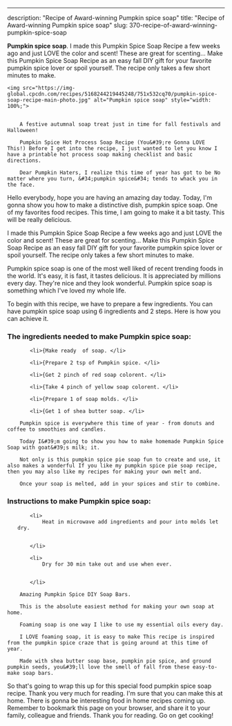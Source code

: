---
description: "Recipe of Award-winning Pumpkin spice soap"
title: "Recipe of Award-winning Pumpkin spice soap"
slug: 370-recipe-of-award-winning-pumpkin-spice-soap

<p>
	<strong>Pumpkin spice soap</strong>. 
	I made this Pumpkin Spice Soap Recipe a few weeks ago and just LOVE the color and scent! These are great for scenting… Make this Pumpkin Spice Soap Recipe as an easy fall DIY gift for your favorite pumpkin spice lover or spoil yourself. The recipe only takes a few short minutes to make.
</p>
<p>
	
	<img src="https://img-global.cpcdn.com/recipes/5168244219445248/751x532cq70/pumpkin-spice-soap-recipe-main-photo.jpg" alt="Pumpkin spice soap" style="width: 100%;">
	
	
		A festive autumnal soap treat just in time for fall festivals and Halloween!
	
		Pumpkin Spice Hot Process Soap Recipe (You&#39;re Gonna LOVE This!) Before I get into the recipe, I just wanted to let you know I have a printable hot process soap making checklist and basic directions.
	
		Dear Pumpkin Haters, I realize this time of year has got to be No matter where you turn, &#34;pumpkin spice&#34; tends to whack you in the face.
	
</p>
<p>
	Hello everybody, hope you are having an amazing day today. Today, I'm gonna show you how to make a distinctive dish, pumpkin spice soap. One of my favorites food recipes. This time, I am going to make it a bit tasty. This will be really delicious.
</p>
	
<p>
	I made this Pumpkin Spice Soap Recipe a few weeks ago and just LOVE the color and scent! These are great for scenting… Make this Pumpkin Spice Soap Recipe as an easy fall DIY gift for your favorite pumpkin spice lover or spoil yourself. The recipe only takes a few short minutes to make.
</p>
<p>
	Pumpkin spice soap is one of the most well liked of recent trending foods in the world. It's easy, it is fast, it tastes delicious. It is appreciated by millions every day. They're nice and they look wonderful. Pumpkin spice soap is something which I've loved my whole life.
</p>

<p>
To begin with this recipe, we have to prepare a few ingredients. You can have pumpkin spice soap using 6 ingredients and 2 steps. Here is how you can achieve it.
</p>

<h3>The ingredients needed to make Pumpkin spice soap:</h3>

<ol>
	
		<li>{Make ready  of soap. </li>
	
		<li>{Prepare 2 tsp of Pumpkin spice. </li>
	
		<li>{Get 2 pinch of red soap colorent. </li>
	
		<li>{Take 4 pinch of yellow soap colorent. </li>
	
		<li>{Prepare 1 of soap molds. </li>
	
		<li>{Get 1 of shea butter soap. </li>
	
</ol>
<p>
	
		Pumpkin spice is everywhere this time of year - from donuts and coffee to smoothies and candles.
	
		Today I&#39;m going to show you how to make homemade Pumpkin Spice Soap with goat&#39;s milk; it.
	
		Not only is this pumpkin spice pie soap fun to create and use, it also makes a wonderful If you like my pumpkin spice pie soap recipe, then you may also like my recipes for making your own melt and.
	
		Once your soap is melted, add in your spices and stir to combine.
	
</p>

<h3>Instructions to make Pumpkin spice soap:</h3>

<ol>
	
		<li>
			Heat in microwave add ingredients and pour into molds let dry.
			
			
		</li>
	
		<li>
			Dry for 30 min take out and use when ever.
			
			
		</li>
	
</ol>

<p>
	
		Amazing Pumpkin Spice DIY Soap Bars.
	
		This is the absolute easiest method for making your own soap at home.
	
		Foaming soap is one way I like to use my essential oils every day.
	
		I LOVE foaming soap, it is easy to make This recipe is inspired from the pumpkin spice craze that is going around at this time of year.
	
		Made with shea butter soap base, pumpkin pie spice, and ground pumpkin seeds, you&#39;ll love the smell of fall from these easy-to-make soap bars.
	
</p>

<p>
	So that's going to wrap this up for this special food pumpkin spice soap recipe. Thank you very much for reading. I'm sure that you can make this at home. There is gonna be interesting food in home recipes coming up. Remember to bookmark this page on your browser, and share it to your family, colleague and friends. Thank you for reading. Go on get cooking!
</p>
